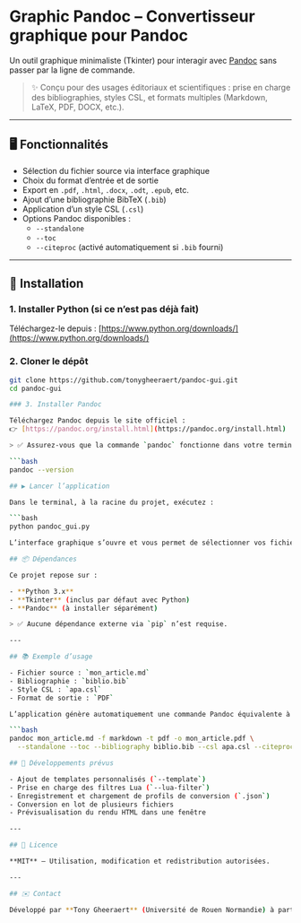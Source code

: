 # Graphic Pandoc – Convertisseur graphique pour Pandoc

Un outil graphique minimaliste (Tkinter) pour interagir avec [Pandoc](https://pandoc.org/) sans passer par la ligne de commande.

> ✨ Conçu pour des usages éditoriaux et scientifiques : prise en charge des bibliographies, styles CSL, et formats multiples (Markdown, LaTeX, PDF, DOCX, etc.).

---

## 🖥️ Fonctionnalités

- Sélection du fichier source via interface graphique
- Choix du format d’entrée et de sortie
- Export en `.pdf`, `.html`, `.docx`, `.odt`, `.epub`, etc.
- Ajout d’une bibliographie BibTeX (`.bib`)
- Application d’un style CSL (`.csl`)
- Options Pandoc disponibles :
  - `--standalone`
  - `--toc`
  - `--citeproc` (activé automatiquement si `.bib` fourni)

---

## 🚀 Installation

### 1. Installer Python (si ce n’est pas déjà fait)

Téléchargez-le depuis : [https://www.python.org/downloads/](https://www.python.org/downloads/)

### 2. Cloner le dépôt

```bash
git clone https://github.com/tonygheeraert/pandoc-gui.git
cd pandoc-gui

### 3. Installer Pandoc

Téléchargez Pandoc depuis le site officiel :  
👉 [https://pandoc.org/install.html](https://pandoc.org/install.html)

> ✅ Assurez-vous que la commande `pandoc` fonctionne dans votre terminal :

```bash
pandoc --version

## ▶️ Lancer l’application

Dans le terminal, à la racine du projet, exécutez :

```bash
python pandoc_gui.py

L’interface graphique s’ouvre et vous permet de sélectionner vos fichiers et options de conversion.

## 📦 Dépendances

Ce projet repose sur :

- **Python 3.x**
- **Tkinter** (inclus par défaut avec Python)
- **Pandoc** (à installer séparément)

> ✅ Aucune dépendance externe via `pip` n’est requise.

---

## 📚 Exemple d’usage

- Fichier source : `mon_article.md`
- Bibliographie : `biblio.bib`
- Style CSL : `apa.csl`
- Format de sortie : `PDF`

L’application génère automatiquement une commande Pandoc équivalente à :

```bash
pandoc mon_article.md -f markdown -t pdf -o mon_article.pdf \
  --standalone --toc --bibliography biblio.bib --csl apa.csl --citeproc

## 🔧 Développements prévus

- Ajout de templates personnalisés (`--template`)
- Prise en charge des filtres Lua (`--lua-filter`)
- Enregistrement et chargement de profils de conversion (`.json`)
- Conversion en lot de plusieurs fichiers
- Prévisualisation du rendu HTML dans une fenêtre

---

## 📄 Licence

**MIT** — Utilisation, modification et redistribution autorisées.

---

## ✉️ Contact

Développé par **Tony Gheeraert** (Université de Rouen Normandie) à partir de [Pandoc](https://pandoc.org/)

